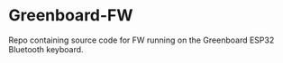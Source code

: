# Greenboard-FW
Repo containing source code for FW running on the Greenboard ESP32 Bluetooth keyboard.
